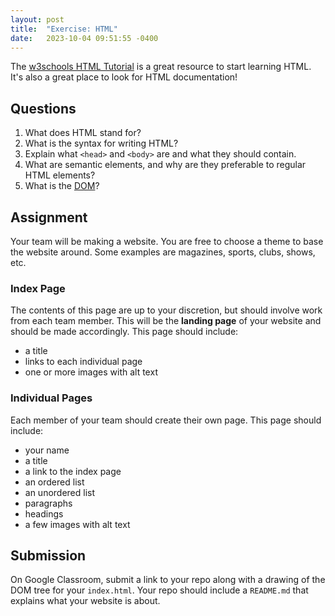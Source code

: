 ```yaml
---
layout: post
title:  "Exercise: HTML"
date:   2023-10-04 09:51:55 -0400
---
```

The [w3schools HTML Tutorial](https://www.w3schools.com/html/) is a great resource to start learning HTML. It's also a great place to look for
HTML documentation!

## Questions

1. What does HTML stand for?
2. What is the syntax for writing HTML?
3. Explain what `<head>` and `<body>` are and what they should contain.
4. What are semantic elements, and why are they preferable to regular HTML elements?
5. What is the [DOM](https://www.geeksforgeeks.org/dom-document-object-model/#)?

## Assignment

Your team will be making a website. You are free to choose a theme to base the website around. Some examples are magazines, sports, clubs, shows, etc.

### Index Page

The contents of this page are up to your discretion, but should involve work from each team member. This will
be the **landing page** of your website and should be made accordingly. This page should include:

- a title
- links to each individual page
- one or more images with alt text

### Individual Pages

Each member of your team should create their own page. This page should include:

- your name
- a title
- a link to the index page
- an ordered list
- an unordered list
- paragraphs
- headings
- a few images with alt text

## Submission

On Google Classroom, submit a link to your repo along with a drawing of the DOM tree for your `index.html`. Your repo should
include a `README.md` that explains what your website is about.